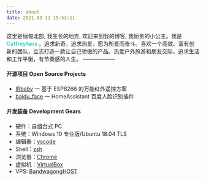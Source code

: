 ```yaml
---
title: about
date: 2021-03-11 15:53:11
---
```


这里是缅甸北部, 我生长的地方, 欢迎来到我的博客, 我娇贵的小公主。我是<b style="color: #42d2ca"> **Caffreyfans** </b>。追求新奇，追求热爱，愿为所爱而奋斗。喜欢一个高效、富有创新的团队，立志打造一款让自己骄傲的产品。热爱户外旅游和朋友交际，追求生活和工作平衡，有节奏感的人生。
——————

#### 开源项目 Open Source Projects

- [IRbaby](https://github.com/Caffreyfans/IRbaby) 一 基于 ESP8266 的万能红外遥控方案
- [baidu_face](https://github.com/Caffreyfans/baidu_face) 一 HomeAssistant 百度人脸识别插件

#### 开发装备 Development Gears

+ 硬件：自组台式 PC
+ 系统：Windows 10 专业版/Ubuntu 18.04 TLS
+ 编辑器：[vscode](https://code.visualstudio.com/)
+ Shell：[zsh](https://github.com/ohmyzsh/ohmyzsh)
+ 浏览器：[Chrome](https://www.google.com/chrome/browser/desktop/index.html)
+ 虚拟机：[VirtualBox](https://www.virtualbox.org/)
+ VPS: [BandwagongHOST](https://bandwagonhost.com/)
